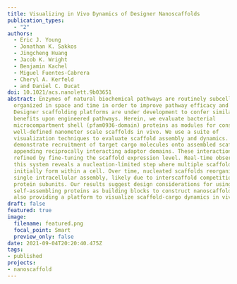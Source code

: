 ```yaml
---
title: Visualizing in Vivo Dynamics of Designer Nanoscaffolds
publication_types:
  - "2"
authors:
  - Eric J. Young
  - Jonathan K. Sakkos
  - Jingcheng Huang
  - Jacob K. Wright
  - Benjamin Kachel
  - Miguel Fuentes-Cabrera
  - Cheryl A. Kerfeld
  - and Daniel C. Ducat
doi: 10.1021/acs.nanolett.9b03651
abstract: Enzymes of natural biochemical pathways are routinely subcellularly
  organized in space and time in order to improve pathway efficacy and control.
  Designer scaffolding platforms are under development to confer similar
  benefits upon engineered pathways. Herein, we evaluate bacterial
  microcompartment shell (pfam0936-domain) proteins as modules for constructing
  well-defined nanometer scale scaffolds in vivo. We use a suite of
  visualization techniques to evaluate scaffold assembly and dynamics. We
  demonstrate recruitment of target cargo molecules onto assembled scaffolds by
  appending reciprocally interacting adaptor domains. These interactions can be
  refined by fine-tuning the scaffold expression level. Real-time observation of
  this system reveals a nucleation-limited step where multiple scaffolds
  initially form within a cell. Over time, nucleated scaffolds reorganize into a
  single intracellular assembly, likely due to interscaffold competition for
  protein subunits. Our results suggest design considerations for using
  self-assembling proteins as building blocks to construct nanoscaffolds, while
  also providing a platform to visualize scaffold-cargo dynamics in vivo.
draft: false
featured: true
image:
  filename: featured.png
  focal_point: Smart
  preview_only: false
date: 2021-09-04T20:20:40.475Z
tags:
- published
projects:
- nanoscaffold
---
```

